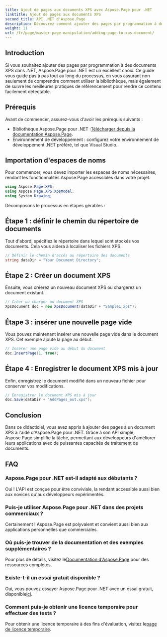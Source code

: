 ```yaml
---
title: Ajout de pages aux documents XPS avec Aspose.Page pour .NET
linktitle: Ajout de pages aux documents XPS
second_title: API .NET d'Aspose.Page
description: Découvrez comment ajouter des pages par programmation à des documents XPS à l'aide d'Aspose.Page pour .NET. Ce guide complet couvre les prérequis, les exemples de code et les FAQ.
weight: 11
url: /fr/page/master-page-manipulation/adding-page-to-xps-document/
---
```

## Introduction

Si vous souhaitez ajouter des pages par programmation à des documents XPS dans .NET, Aspose.Page pour .NET est un excellent choix. Ce guide vous guide pas à pas tout au long du processus, en vous assurant non seulement de comprendre comment utiliser la bibliothèque, mais également de suivre les meilleures pratiques de référencement pour rendre ce contenu facilement détectable.

## Prérequis

Avant de commencer, assurez-vous d'avoir les prérequis suivants :

-  Bibliothèque Aspose.Page pour .NET :[Télécharger depuis la documentation Aspose.Page](https://reference.aspose.com/page/net/).
- Environnement de développement : configurez votre environnement de développement .NET préféré, tel que Visual Studio.

## Importation d'espaces de noms

Pour commencer, vous devez importer les espaces de noms nécessaires, rendant les fonctionnalités Aspose.Page accessibles dans votre projet.

```csharp
using Aspose.Page.XPS;
using Aspose.Page.XPS.XpsModel;
using System.Drawing;
```

Décomposons le processus en étapes gérables :

## Étape 1 : définir le chemin du répertoire de documents

Tout d'abord, spécifiez le répertoire dans lequel sont stockés vos documents. Cela vous aidera à localiser les fichiers XPS.

```csharp
// Définir le chemin d'accès au répertoire des documents
string dataDir = "Your Document Directory";
```

## Étape 2 : Créer un document XPS

Ensuite, vous créerez un nouveau document XPS ou chargerez un document existant.

```csharp
// Créer ou charger un document XPS
XpsDocument doc = new XpsDocument(dataDir + "Sample1.xps");
```

## Étape 3 : insérer une nouvelle page vide

Vous pouvez maintenant insérer une nouvelle page vide dans le document XPS. Cet exemple ajoute la page au début.

```csharp
// Insérer une page vide au début du document
doc.InsertPage(1, true);
```

## Étape 4 : Enregistrer le document XPS mis à jour

Enfin, enregistrez le document modifié dans un nouveau fichier pour conserver vos modifications.

```csharp
// Enregistrer le document XPS mis à jour
doc.Save(dataDir + "AddPages_out.xps");
```

## Conclusion

Dans ce didacticiel, vous avez appris à ajouter des pages à un document XPS à l'aide d'Aspose.Page pour .NET. Grâce à son API simple, Aspose.Page simplifie la tâche, permettant aux développeurs d'améliorer leurs applications avec de puissantes capacités de traitement de documents.

## FAQ

### Aspose.Page pour .NET est-il adapté aux débutants ?

Oui ! L'API est conçue pour être conviviale, la rendant accessible aussi bien aux novices qu'aux développeurs expérimentés.

### Puis-je utiliser Aspose.Page pour .NET dans des projets commerciaux ?

Certainement ! Aspose.Page est polyvalent et convient aussi bien aux applications personnelles que commerciales.

### Où puis-je trouver de la documentation et des exemples supplémentaires ?

 Pour plus de détails, visitez le[Documentation d'Aspose.Page](https://reference.aspose.com/page/net/) pour des ressources complètes.

### Existe-t-il un essai gratuit disponible ?

 Oui, vous pouvez essayer Aspose.Page pour .NET avec un essai gratuit, disponible[ici](https://releases.aspose.com/).

### Comment puis-je obtenir une licence temporaire pour effectuer des tests ?

 Pour obtenir une licence temporaire à des fins d'évaluation, visitez le[page de licence temporaire](https://purchase.conholdate.com/temporary-license/).